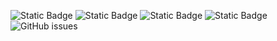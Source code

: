 ![Static Badge](https://img.shields.io/badge/blacklists-60-000000) ![Static Badge](https://img.shields.io/badge/blacklisted-2932908-cc0000) ![Static Badge](https://img.shields.io/badge/whitelisted-2242-00CC00) ![Static Badge](https://img.shields.io/badge/streaming_blacklist-28106-000000) ![GitHub issues](https://img.shields.io/github/issues/fabriziosalmi/blacklists)
